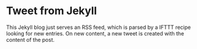 # Tweet from Jekyll

This Jekyll blog just serves an RSS feed, which is parsed by a IFTTT recipe looking for new entries. On new content, a new tweet is created with the content of the post.